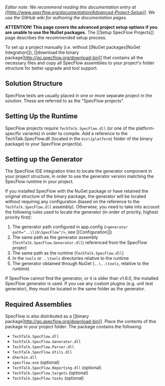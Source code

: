 _Editor note: We recommend reading this documentation entry at [[http://www.specflow.org/documentation/Advanced-Project-Setup]]. We use the GitHub wiki for authoring the documentation pages._

**ATTENTION!**
**This page covers the advanced project setup options if you are unable to use the NuGet packages.** The [[Setup SpecFlow Projects]] page describes the recommended setup process. 

To set up a project manually (i.e. without [[NuGet packages|NuGet Integration]]), [[download the binary package|http://go.specflow.org/download-bin]] that contains all the necessary files and copy all SpecFlow assemblies to your project's folder structure for better upgrade and tool support. 

## Solution Structure
SpecFlow tests are usually placed in one or more separate project in the solution. These are referred to as the "SpecFlow projects". 

## Setting Up the Runtime

SpecFlow projects require `TechTalk.SpecFlow.dll` (or one of the platform-specific variants) in order to compile. Add a reference to the TechTalk.SpecFlow.dll (located in the `bin\{platform}` folder of the binary package) to your SpecFlow project(s). 

## Setting up the Generator

The SpecFlow IDE integration tries to locate the generator component in your project structure, in order to use the generator version matching the SpecFlow runtime in your project.

If you installed SpecFlow with the NuGet package or have retained the original structure of the binary package, the generator will be located without requiring any configuration (based on the reference to the `TechTalk.SpecFlow.dll` assembly). Otherwise, you need to take into account the following rules used to locate the generator (in order of priority, highest priority first):
 
1. The generator path configured in app.config (`<generator path="..\lib\SpecFlow"/>`, see [[Configuration]])
2. The same path as the generator assembly (`TechTalk.SpecFlow.Generator.dll`) referenced from the SpecFlow project
3. The same path as the runtime (`TechTalk.SpecFlow.dll`)
4. In the `tools` or `..\tools` directories relative to the runtime
5. The generator obtained through NuGet (`..\..\tools`, relative to the runtime)

If SpecFlow cannot find the generator, or it is older than v1.6.0, the installed SpecFlow generator is used. If you use any custom plugins (e.g. unit test generator), they must be located in the same folder as the generator.

## Required Assemblies

SpecFlow is also distributed as a [[binary package|http://go.specflow.org/download-bin]]. Place the contents of this package in your project folder. The package contains the following:

* `TechTalk.SpecFlow.dll`
* `TechTalk.SpecFlow.Generator.dll`
* `TechTalk.SpecFlow.Parser.dll`
* `TechTalk.SpecFlow.Utils.dll`
* `Gherkin.dll`
* `specflow.exe` (optional)
* `TechTalk.SpecFlow.Reporting.dll` (optional)
* `TechTalk.SpecFlow.targets` (optional)
* `TechTalk.SpecFlow.tasks` (optional)
